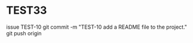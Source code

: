 # TEST33
issue TEST-10
git commit -m "TEST-10 add a README file to the project."
git push origin <branchname>
